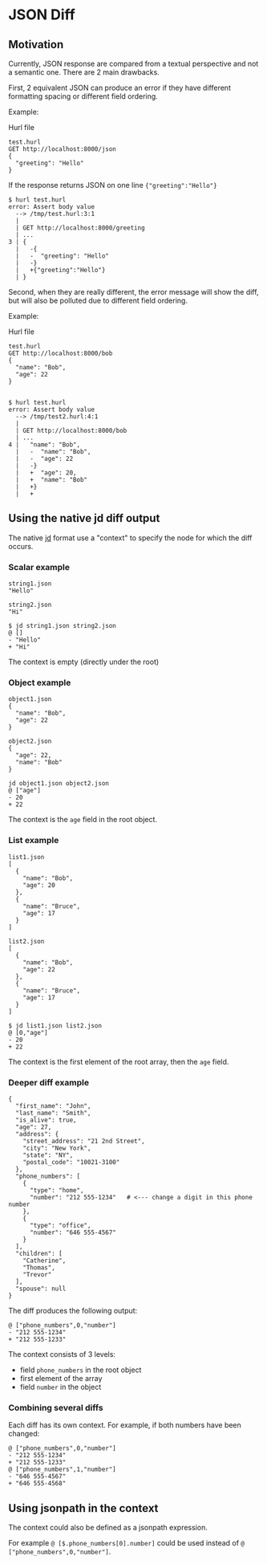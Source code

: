 # JSON Diff

##  Motivation

Currently, JSON response are compared from a textual perspective and not a semantic one.
There are 2 main drawbacks.

First, 2 equivalent JSON can produce an error if they have different formatting spacing or different field ordering.

Example:

Hurl file

    test.hurl
    GET http://localhost:8000/json
    {
      "greeting": "Hello"
    }

If the response returns JSON on one line `{"greeting":"Hello"}`


    $ hurl test.hurl
    error: Assert body value
      --> /tmp/test.hurl:3:1
      |
      | GET http://localhost:8000/greeting
      | ...
    3 | {
      |   -{
      |   -  "greeting": "Hello"
      |   -}
      |   +{"greeting":"Hello"}
      | }


Second, when they are really different, the error message will show the diff, but will also be polluted due to different field ordering.

Example:

Hurl file

    test.hurl
    GET http://localhost:8000/bob
    {
      "name": "Bob",
      "age": 22
    }


    $ hurl test.hurl
    error: Assert body value
      --> /tmp/test2.hurl:4:1
      |
      | GET http://localhost:8000/bob
      | ...
    4 |   "name": "Bob",
      |   -  "name": "Bob",
      |   -  "age": 22
      |   -}
      |   +  "age": 20,
      |   +  "name": "Bob"
      |   +}
      |   +


## Using the native jd diff output

The native [jd](https://github.com/josephburnett/jd) 
format use a "context" to specify the node for which the diff occurs.

### Scalar example

    string1.json 
    "Hello"

    string2.json 
    "Hi"

    $ jd string1.json string2.json 
    @ []
    - "Hello"
    + "Hi"

The context is empty (directly under the root)

### Object example

    object1.json
    {
      "name": "Bob",
      "age": 22
    }

    object2.json
    {
      "age": 22,
      "name": "Bob"
    }

    jd object1.json object2.json       
    @ ["age"]
    - 20
    + 22

The context is the `age` field in the root object.

### List example

    list1.json 
    [
      {
        "name": "Bob",
        "age": 20
      },
      {
        "name": "Bruce",
        "age": 17
      }
    ]

    list2.json 
    [
      {
        "name": "Bob",
        "age": 22
      },
      {
        "name": "Bruce",
        "age": 17
      }
    ]

    $ jd list1.json list2.json 
    @ [0,"age"]
    - 20
    + 22

The context is the first element of the root array, then the `age` field.
    

### Deeper diff example

    {
      "first_name": "John",
      "last_name": "Smith",
      "is_alive": true,
      "age": 27,
      "address": {
        "street_address": "21 2nd Street",
        "city": "New York",
        "state": "NY",
        "postal_code": "10021-3100"
      },
      "phone_numbers": [
        {
          "type": "home",
          "number": "212 555-1234"   # <--- change a digit in this phone number
        },
        {
          "type": "office",
          "number": "646 555-4567"
        }
      ],
      "children": [
        "Catherine",
        "Thomas",
        "Trevor"
      ],
      "spouse": null
    }

The diff produces the following output:

    @ ["phone_numbers",0,"number"]
    - "212 555-1234"
    + "212 555-1233"

The context consists of 3 levels:
   - field `phone_numbers` in the root object
   - first element of the array
   - field `number` in the object


### Combining several diffs

Each diff has its own context. For example, if both numbers have been changed:

    @ ["phone_numbers",0,"number"]
    - "212 555-1234"
    + "212 555-1233"
    @ ["phone_numbers",1,"number"]
    - "646 555-4567"
    + "646 555-4568"


## Using jsonpath in the context

   The context could also be defined as a jsonpath expression.

   For example  `@ [$.phone_numbers[0].number]` could be used instead of `@ ["phone_numbers",0,"number"]`.



